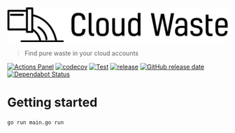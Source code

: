 ![cloud waste](/docs/cloudwaste.svg)
> Find pure waste in your cloud accounts

[![Actions Panel](https://img.shields.io/badge/actionspanel-enabled-brightgreen)](https://www.actionspanel.app/app/phunki/actionspanel)
[![codecov](https://codecov.io/gh/timmyers/cloudwaste/branch/master/graph/badge.svg)](https://codecov.io/gh/timmyers/cloudwaste)
[![Test](https://github.com/timmyers/cloudwaste/workflows/Test/badge.svg)](https://github.com/timmyers/cloudwaste/actions?query=workflow%3ATest)
[![release](https://img.shields.io/github/release/phunki/actionspanel.svg)](https://github.com/phunki/actionspanel/releases/latest)
[![GitHub release date](https://img.shields.io/github/release-date/phunki/actionspanel.svg)](https://github.com/phunki/actionspanel/releases)
[![Dependabot Status](https://api.dependabot.com/badges/status?host=github&repo=phunki/actionspanel)](https://dependabot.com)

# Getting started
`go run main.go run`
